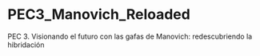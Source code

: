 # PEC3_Manovich_Reloaded
PEC 3. Visionando el futuro con las gafas de Manovich: redescubriendo la hibridación
